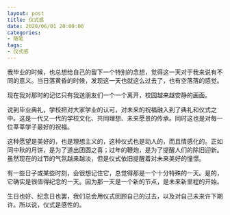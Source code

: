 ```yaml
---
layout: post
title: 仪式感
date: 2020/06/01 20:00:00
categories:
- 随笔
tags:
- 仪式感
---
```


我毕业的时候，也总想给自己的留下一个特别的念想，觉得这一天对于我来说有不同的意义。当日落黄昏的时候，发现这一天也就这么过去了，也有空落落的感觉。

现在我对那时的记忆只有我送朋友们一个一个离开，校园越来越安静的画面。

说到毕业典礼，学校把对大家学业的认可，对未来的祝福融入到了典礼和仪式之中。这是一代又一代的学校文化、共同理想、未来愿景的传承。同时这也是对每一位莘莘学子最好的祝福。

这种愿望是美好的，也是理想主义的，这种仪式也是动人的，而且情感化的。正如同中秋的月饼，是为了道出团圆之喜；过年的鞭炮，是为了提醒人们的除旧迎新。虽然现在的过节的气氛越来越淡，但是仪式依旧提醒着对未来美好的憧憬。

有一些日子或某些时刻，会很想记住它，总觉得那是一个十分特殊的一天。是的，它确实是很值得纪念的一天。因为那一天是一个新的节点，是未来新里程的开始。

生日也好、纪念日也罢，我们总会用仪式回顾自己的过去，以及对自己未来许下期许。所以说，仪式是感性的。